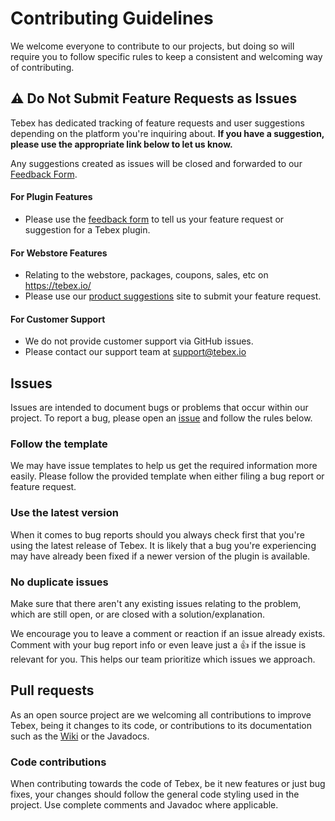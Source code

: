 [issue]: https://github.com/tebexio/tebex-sdk-php/issues/new

[wiki]: https://docs.tebex.io/creators/

[master]: https://github.com/tebexio/tebex-sdk-php/tree/main

[feedback form]: https://wkf.ms/45PQwfE

[product suggestions]: https://suggestions.tebex.io/

# Contributing Guidelines

We welcome everyone to contribute to our projects, but doing so will require you to follow specific rules to
keep a consistent and welcoming way of contributing.

## ⚠️ Do Not Submit Feature Requests as Issues

Tebex has dedicated tracking of feature requests and user suggestions depending on the platform you're inquiring about. **If you have a suggestion, please use the appropriate link below to let us know.**

Any suggestions created as issues will be closed and forwarded to our [Feedback Form].

#### For Plugin Features
- Please use the [feedback form] to tell us your feature request or suggestion for a Tebex plugin.

#### For Webstore Features
- Relating to the webstore, packages, coupons, sales, etc on https://tebex.io/
- Please use our [product suggestions] site to submit your feature request.

#### For Customer Support
- We do not provide customer support via GitHub issues.
- Please contact our support team at [support@tebex.io](mailto:support@tebex.io)

## Issues

Issues are intended to document bugs or problems that occur within our project. To report a bug, please open an [issue] and follow the rules below.

### Follow the template

We may have issue templates to help us get the required information more easily. Please follow the provided template when
either filing a bug report or feature request.

### Use the latest version

When it comes to bug reports should you always check first that you're using the latest release of Tebex. It is likely that a bug you're experiencing may
have already been fixed if a newer version of the plugin is available.

### No duplicate issues

Make sure that there aren't any existing issues relating to the problem, which are still open, or are closed with a solution/explanation.

We encourage you to leave a comment or reaction if an issue already exists. Comment with your bug report info or even leave just a 👍 if the issue is relevant for you. This helps our team prioritize which issues we approach.

## Pull requests

As an open source project are we welcoming all contributions to improve Tebex, being it changes to its code, or
contributions to its documentation such as the [Wiki] or the Javadocs.

### Code contributions
When contributing towards the code of Tebex, be it new features or just bug fixes, your changes should follow the
general code styling used in the project. Use complete comments and Javadoc where applicable.